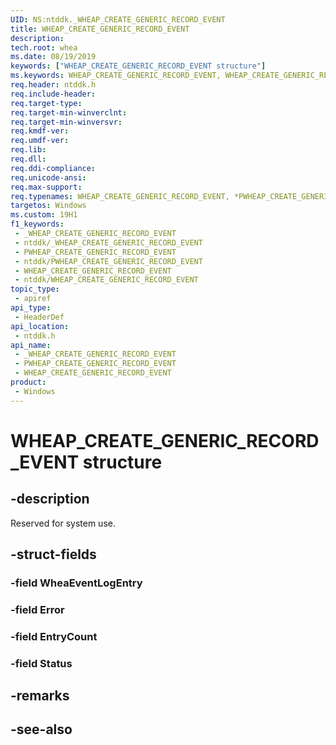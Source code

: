 ```yaml
---
UID: NS:ntddk._WHEAP_CREATE_GENERIC_RECORD_EVENT
title: WHEAP_CREATE_GENERIC_RECORD_EVENT
description: 
tech.root: whea
ms.date: 08/19/2019
keywords: ["WHEAP_CREATE_GENERIC_RECORD_EVENT structure"]
ms.keywords: WHEAP_CREATE_GENERIC_RECORD_EVENT, WHEAP_CREATE_GENERIC_RECORD_EVENT, *PWHEAP_CREATE_GENERIC_RECORD_EVENT,
req.header: ntddk.h
req.include-header: 
req.target-type: 
req.target-min-winverclnt: 
req.target-min-winversvr: 
req.kmdf-ver: 
req.umdf-ver: 
req.lib: 
req.dll: 
req.ddi-compliance: 
req.unicode-ansi: 
req.max-support: 
req.typenames: WHEAP_CREATE_GENERIC_RECORD_EVENT, *PWHEAP_CREATE_GENERIC_RECORD_EVENT
targetos: Windows
ms.custom: 19H1
f1_keywords:
 - _WHEAP_CREATE_GENERIC_RECORD_EVENT
 - ntddk/_WHEAP_CREATE_GENERIC_RECORD_EVENT
 - PWHEAP_CREATE_GENERIC_RECORD_EVENT
 - ntddk/PWHEAP_CREATE_GENERIC_RECORD_EVENT
 - WHEAP_CREATE_GENERIC_RECORD_EVENT
 - ntddk/WHEAP_CREATE_GENERIC_RECORD_EVENT
topic_type:
 - apiref
api_type:
 - HeaderDef
api_location:
 - ntddk.h
api_name:
 - _WHEAP_CREATE_GENERIC_RECORD_EVENT
 - PWHEAP_CREATE_GENERIC_RECORD_EVENT
 - WHEAP_CREATE_GENERIC_RECORD_EVENT
product:
 - Windows
---
```


# WHEAP_CREATE_GENERIC_RECORD_EVENT structure


## -description

Reserved for system use.

## -struct-fields

### -field WheaEventLogEntry

### -field Error

### -field EntryCount

### -field Status

## -remarks

## -see-also

